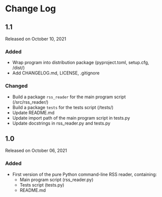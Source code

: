 # Change Log


## 1.1

Released on October 10, 2021

### Added

* Wrap program into distribution package (pyproject.toml, setup.cfg, /dist/)
* Add CHANGELOG.md, LICENSE, .gitignore

### Changed

* Build a package `rss_reader` for the main program script (/src/rss_reader/)
* Build a package `tests` for the tests script (/tests/)
* Update README.md
* Update import path of the main program script in tests.py
* Update docstrings in rss_reader.py and tests.py



## 1.0

Released on October 06, 2021

### Added

* First version of the pure Python command-line RSS reader, containing:
	- Main program script (rss_reader.py)
	- Tests script (tests.py)
	- README.md
